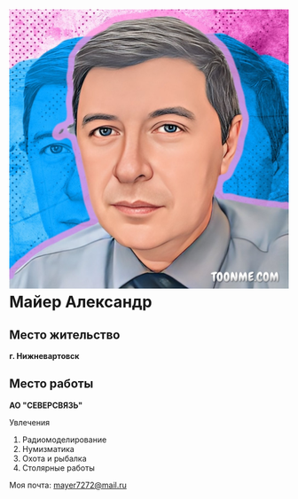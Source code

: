 # ![Фотография Майер А.В.](img/13.jpeg) Майер Александр

##  Место жительство 
**г. Нижневартовск**
## Место работы
**АО "СЕВЕРСВЯЗЬ"**

Увлечения

1. Радиомоделирование
2. Нумизматика
3. Охота и рыбалка
4. Столярные работы
   
 Моя почта: mayer7272@mail.ru
   

 

